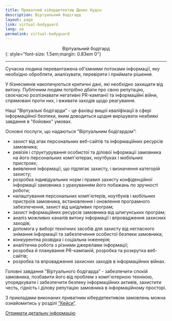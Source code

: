 ```yaml
---
title: Приватний кібердетектив Денис Кудін
description: Віртуальний бодігард
layout: page
link: virtual-bodyguard
lang: ua
permalink: virtual-bodyguard
---
```


<center>Віртуальний бодігард</center>
{: style="font-size: 1.5em;margin: 0.83em 0"}
<hr />

Сучасна людина перевантажена об'ємними потоками інформації, яку необхідно обробляти, аналізувати, перевіряти і приймати рішення.

У бізнесменів накопичуються критичні дані, які необхідно захищати від витоку. Публічним людям потрібно дбати про свою репутацію, своєчасно розпізнавати негативні PR-кампанії та інформаційні війни, спрямовані проти них, і вживати заходів щодо реагування.

Наші "Віртуальні бодігарди” - це фахівці вищої кваліфікації в сфері інформаційної безпеки, яким доводиться щодня вирішувати неабиякі завдання в "бойових" умовах.

Основні послуги, що надаються "Віртуальним бодігардом”:

* захист від атак персональних веб-сайтів та інформаційних ресурсів замовника;
* ревізія і структурування особистої та ділової інформації замовника на його персональних комп'ютерах, ноутбуках і мобільних пристроях;
* виявлення інформації, що підлягає захисту, і визначення категорій захисту;
* розробка індивідуальних норм і правил захисту конфіденційної інформації замовника з урахуванням його побажань по зручності роботи;
* налаштування персональних комп'ютерів, ноутбуків і мобільних пристроїв замовника, встановлення і оновлення програмного забезпечення, захист від шкідливих програм;
* захист інформаційних ресурсів замовника від шпигунських програм;
* аналіз можливих каналів витоку інформації і впровадження захисних заходів;
* допомога у виборі технічних засобів для захисту від негласного знімання інформації та забезпечення особистої безпеки замовника;
* конкурентна розвідка і соціальна інженерія;
* аналітична робота з різними джерелами інформації;
* розробка й планування PR-кампаній, розробка та розкрутка веб-сайтів;
* розробка та впровадження захисних заходів в інформаційних війнах.

Головні завдання "Віртуального бодігарда” - забезпечити спокій замовника, позбавити його від проблем з комп'ютерною технікою, упорядкувати і забезпечити безпеку інформаційних активів, захистити честь, гідність і ділову репутацію замовника в інформаційному просторі.

З прикладами виконаних приватним кібердетективом замовлень можна ознайомитись у розділі [“Кейси”](/cases).

[Отримати детальну інформацію](/contacts)
